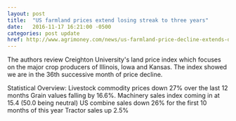 ```yaml
---
layout: post
title:  "US farmland prices extend losing streak to three years"
date:   2016-11-17 16:21:00 -0500
categories: post update
href: http://www.agrimoney.com/news/us-farmland-price-decline-extends-decline-to-three-years--10173.html
---
```


The authors review Creighton University's land price index which focuses on 
the major crop producers of Illinois, Iowa and Kansas.  The index showed we are
in the 36th successive month of price decline.

Statistical Overview:
Livestock commodity prices down 27% over the last 12 months
Grain values falling by 16.6%.
Machinery sales index coming in at 15.4 (50.0 being neutral)
US combine sales down 26% for the first 10 months of this year
Tractor sales up 2.5%
